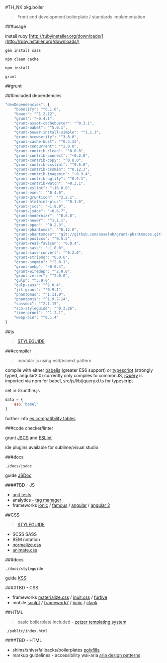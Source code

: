 #TH_NK pkg.boiler
>Front end development boilerplate / standards implementation

###usage

install ruby [http://rubyinstaller.org/downloads/](http://rubyinstaller.org/downloads/)
```shell
gem install sass
```

```shell
npm clean cache

npm install
```

```shell
grunt
```

##grunt

###included dependencies

```js
"devDependencies": {
    "babelify": "^6.1.0",
    "bower": "^1.2.12",
    "grunt": "~0.4.1",
    "grunt-asset-cachebuster": "^0.3.1",
    "grunt-babel": "^5.0.1",
    "grunt-bower-install-simple": "^1.1.3",
    "grunt-browserify": "^3.8.0",
    "grunt-cache-bust": "^0.4.13",
    "grunt-concurrent": "^2.0.0",
    "grunt-contrib-clean": "^0.6.0",
    "grunt-contrib-connect": "~0.2.0",
    "grunt-contrib-copy": "^0.8.0",
    "grunt-contrib-csslint": "^0.5.0",
    "grunt-contrib-cssmin": "^0.12.3",
    "grunt-contrib-imagemin": "~0.9.4",
    "grunt-contrib-uglify": "^0.9.1",
    "grunt-contrib-watch": "~0.3.1",
    "grunt-eslint": "~16.0.0",
    "grunt-exec": "^0.4.6",
    "grunt-grunticon": "^2.2.1",
    "grunt-htmlhint-plus": "^0.1.0",
    "grunt-jscs": "~1.8.0",
    "grunt-jsdoc": "~0.6.7",
    "grunt-modernizr": "^0.6.0",
    "grunt-newer": "^1.1.1",
    "grunt-open": "^0.2.3",
    "grunt-phantomas": "^0.12.0",
    "grunt-phantomcss": "git://github.com/anselmh/grunt-phantomcss.git",
    "grunt-postcss": "^0.5.5",
    "grunt-real-favicon": "0.0.4",
    "grunt-sass": "~1.0.0",
    "grunt-sass-convert": "^0.2.0",
    "grunt-stripmq": "0.0.6",
    "grunt-svgmin": "^2.0.1",
    "grunt-webp": "~0.0.4",
    "grunt-wiredep": "^2.0.0",
    "grunt-zetzer": "^2.0.0",
    "gulp": "^3.9.0",
    "gulp-sass": "^2.0.4",
    "jit-grunt": "^0.9.1",
    "phantomas": "^1.11.0",
    "phantomjs": "^1.9.7-14",
    "sassdoc": "^2.1.15",
    "sc5-styleguide": "^0.3.26",
    "time-grunt": "^1.2.1",
    "webp-bin": "^0.1.4"
}
```

##js
>[STYLEGUIDE](https://github.com/th-nk-fe/guide.js)

###compiler

>modular js using es6/esnext pattern

compile with either [babeljs](https://babeljs.io/) (greater ES6 support) or [typescript](http://www.typescriptlang.org/) (strongly typed, angular2.0) currently only compiles to commonJS, [jQuery](https://jquery.com/) is imported via npm for babel, src/js/lib/jquery.d.ts for typescript

set in Gruntfile.js
```js
data = {
    es6:'babel'
}
```

further info [es compatibility tables](http://kangax.github.io/compat-table/es5/)

###code checker/linter

grunt [JSCS](http://jscs.info/) and [ESLint](http://eslint.org/)

ide plugins available for sublime/visual studio

###docs
```
./docs/jsdoc
```

guide [JSDoc](http://usejsdoc.org/)

####TBD - JS
>
* [unit tests](http://stackoverflow.com/questions/300855/javascript-unit-test-tools-for-tdd)
* analytics - [tag manager](http://www.google.co.uk/tagmanager/)
* frameworks [ionic](http://ionicframework.com/) / [famous](http://famous.org/) / [angular](https://angularjs.org) / [angular 2](https://angular.io/)

##CSS
>[STYLEGUIDE](https://github.com/th-nk-fe/guide.js)

* SCSS SASS
* BEM notation
* [normalize.css](http://necolas.github.io/normalize.css/)
* [animate.css](https://daneden.github.io/animate.css/)

###docs
```
./docs/styleguide
```

guide [KSS](https://www.npmjs.com/package/grunt-kss)

####TBD - CSS
>
* frameworks [materialize.css](http://materializecss.com/) / [inuit.css](https://github.com/inuitcss) / [furtive](http://furtive.co/)
* mobile [sculpt](https://www.heartinternet.uk/sculpt?__ja=tsid:60927|cgn:6157437) / [framework7](http://www.idangero.us/framework7/#.VaO53_lVhuB) / [ionic](http://ionicframework.com/) / [clank](http://getclank.com/)

##HTML

>basic boilerplate included - [zetzer templating system](https://github.com/brainshave/zetzer)

```
./public/index.html
```

####TBD - HTML

* shims/shivs/fallbacks/boilerplates [polyfills](https://github.com/Modernizr/Modernizr/wiki/HTML5-Cross-Browser-Polyfills)
* markup guidelines - accessibility wai-aria [aria design patterns](http://www.creativebloq.com/html5/5-html5-and-aria-design-patterns-7133753) 